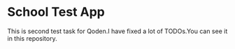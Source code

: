 # School Test App
This is second test task for Qoden.I have fixed a lot of TODOs.You can see it in this repository.
